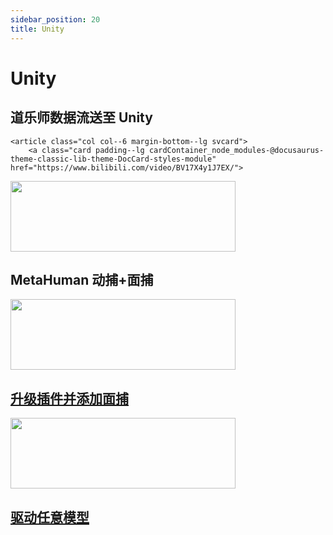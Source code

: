 ```yaml
---
sidebar_position: 20
title: Unity
---
```


# Unity

## 道乐师数据流送至 Unity

<section class="row list_node_modules-@docusaurus-theme-classic-lib-theme-DocCategoryGeneratedIndexPage-styles-module">
    
    <article class="col col--6 margin-bottom--lg svcard">
        <a class="card padding--lg cardContainer_node_modules-@docusaurus-theme-classic-lib-theme-DocCard-styles-module" href="https://www.bilibili.com/video/BV17X4y1J7EX/">
<img loading="lazy" src="../img/Fv0bke76sr_4bZ_z2QtTdWVrzrlh.png#center" width="360" height="113" class="img_node_modules-@docusaurus-theme-classic-lib-theme-MDXComponents-Img-styles-module"/>
            <h2 class="text--truncate cardTitle_node_modules-@docusaurus-theme-classic-lib-theme-DocCard-styles-module" title="DCC 软件">
                MetaHuman 动捕+面捕
            </h2>
        </a>
    </article>
    <article class="col col--6 margin-bottom--lg svcard">
        <a class="card padding--lg cardContainer_node_modules-@docusaurus-theme-classic-lib-theme-DocCard-styles-module" href="https://www.bilibili.com/video/BV1Zm4y1L7BU/">
<img loading="lazy" src="../img/Fsi2lrS2DKv0-EJCLGwhCy60lZq9.png#center" width="360" height="113" class="img_node_modules-@docusaurus-theme-classic-lib-theme-MDXComponents-Img-styles-module"/>
            <h2 class="text--truncate cardTitle_node_modules-@docusaurus-theme-classic-lib-theme-DocCard-styles-module" title="DCC 软件">
                升级插件并添加面捕
            </h2>
        </a>
    </article>
    <article class="col col--6 margin-bottom--lg svcard">
        <a class="card padding--lg cardContainer_node_modules-@docusaurus-theme-classic-lib-theme-DocCard-styles-module" href="https://www.bilibili.com/video/BV1N14y1s7bq">
<img loading="lazy" src="../img/FmLZyjGlFTCeU_qA4Fu3FsqFlQQM.png#center" width="360" height="113" class="img_node_modules-@docusaurus-theme-classic-lib-theme-MDXComponents-Img-styles-module"/>
            <h2 class="text--truncate cardTitle_node_modules-@docusaurus-theme-classic-lib-theme-DocCard-styles-module" title="DCC 软件">
                驱动任意模型
            </h2>
        </a>
    </article>
</section>